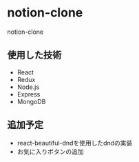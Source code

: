 # notion-clone
notion-clone
## 使用した技術
- React
- Redux
- Node.js
- Express
- MongoDB

## 追加予定
- react-beautiful-dndを使用したdndの実装
- お気に入りボタンの追加
